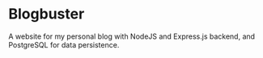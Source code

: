 # Blogbuster
A website for my personal blog with NodeJS and Express.js backend, and PostgreSQL for data persistence.

